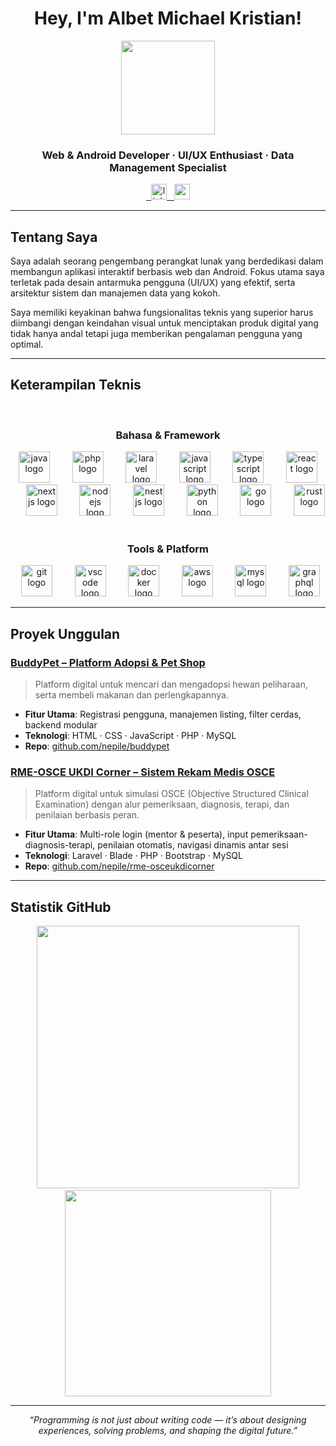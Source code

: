 <div align="center">

# Hey, I'm Albet Michael Kristian!
<div align="center">
  <img height="150" src="https://media.giphy.com/media/M9gbBd9nbDrOTu1Mqx/giphy.gif"  />
</div>

### Web & Android Developer · UI/UX Enthusiast · Data Management Specialist

<a href="https://www.linkedin.com/in/albet-michael-kristian">
  <img src="https://img.shields.io/static/v1?message=LinkedIn&logo=linkedin&label=&color=0077B5&logoColor=white&labelColor=&style=for-the-badge" height="25" alt="linkedin logo" />
</a>
<a href="mailto:albertmichael221@gmail.com">
  <img src="https://img.shields.io/static/v1?message=Email&logo=gmail&label=&color=D14836&logoColor=white&labelColor=&style=for-the-badge" height="25" alt="gmail logo" />
</a>
</div>

---

## Tentang Saya

Saya adalah seorang pengembang perangkat lunak yang berdedikasi dalam membangun aplikasi interaktif berbasis web dan Android. Fokus utama saya terletak pada desain antarmuka pengguna (UI/UX) yang efektif, serta arsitektur sistem dan manajemen data yang kokoh.

Saya memiliki keyakinan bahwa fungsionalitas teknis yang superior harus diimbangi dengan keindahan visual untuk menciptakan produk digital yang tidak hanya andal tetapi juga memberikan pengalaman pengguna yang optimal.

---

## Keterampilan Teknis

<div align="center">
  <h3>Bahasa & Framework</h3>
  <img src="https://skillicons.dev/icons?i=java" height="50" alt="java logo" />
  <img width="12" />
  <img src="https://skillicons.dev/icons?i=php" height="50" alt="php logo" />
  <img width="12" />
  <img src="https://skillicons.dev/icons?i=laravel" height="50" alt="laravel logo" />
  <img width="12" />
  <img src="https://skillicons.dev/icons?i=js" height="50" alt="javascript logo" />
  <img width="12" />
  <img src="https://skillicons.dev/icons?i=ts" height="50" alt="typescript logo" />
  <img width="12" />
  <img src="https://skillicons.dev/icons?i=react" height="50" alt="react logo" />
  <img width="12" />
  <img src="https://skillicons.dev/icons?i=nextjs" height="50" alt="nextjs logo" />
  <img width="12" />
  <img src="https://skillicons.dev/icons?i=nodejs" height="50" alt="nodejs logo" />
  <img width="12" />
  <img src="https://skillicons.dev/icons?i=nestjs" height="50" alt="nestjs logo" />
  <img width="12" />
  <img src="https://skillicons.dev/icons?i=py" height="50" alt="python logo" />
  <img width="12" />
  <img src="https://skillicons.dev/icons?i=go" height="50" alt="go logo" />
  <img width="12" />
  <img src="https://skillicons.dev/icons?i=rust" height="50" alt="rust logo" />
  <h3>Tools & Platform</h3>
  <img src="https://skillicons.dev/icons?i=git" height="50" alt="git logo" />
  <img width="12" />
  <img src="https://skillicons.dev/icons?i=vscode" height="50" alt="vscode logo" />
  <img width="12" />
  <img src="https://skillicons.dev/icons?i=docker" height="50" alt="docker logo" />
  <img width="12" />
  <img src="https://skillicons.dev/icons?i=aws" height="50" alt="aws logo" />
  <img width="12" />
  <img src="https://skillicons.dev/icons?i=mysql" height="50" alt="mysql logo" />
  <img width="12" />
  <img src="https://skillicons.dev/icons?i=graphql" height="50" alt="graphql logo" />
</div>

---

## Proyek Unggulan

### [BuddyPet – Platform Adopsi & Pet Shop](https://github.com/nepile/buddypet.git)

> Platform digital untuk mencari dan mengadopsi hewan peliharaan, serta membeli makanan dan perlengkapannya.

-   **Fitur Utama**: Registrasi pengguna, manajemen listing, filter cerdas, backend modular
-   **Teknologi**: HTML · CSS · JavaScript · PHP · MySQL
-   **Repo**: [github.com/nepile/buddypet](https://github.com/nepile/buddypet)

### [RME-OSCE UKDI Corner – Sistem Rekam Medis OSCE](https://github.com/nepile/rme-osceukdicorner)

> Platform digital untuk simulasi OSCE (Objective Structured Clinical Examination) dengan alur pemeriksaan, diagnosis, terapi, dan penilaian berbasis peran.

-   **Fitur Utama**: Multi-role login (mentor & peserta), input pemeriksaan-diagnosis-terapi, penilaian otomatis, navigasi dinamis antar sesi
-   **Teknologi**: Laravel · Blade · PHP · Bootstrap · MySQL
-   **Repo**: [github.com/nepile/rme-osceukdicorner](https://github.com/nepile/rme-osceukdicorner)

---

## Statistik GitHub

<div align="center">
  <img src="https://github-readme-stats.vercel.app/api?username=4lDev&show_icons=true&theme=radical&rank_icon=github" width="420"/>
  <img src="https://github-readme-stats.vercel.app/api/top-langs/?username=4lDev&layout=compact&theme=radical" width="330"/>
</div>

---


<div align="center">

_“Programming is not just about writing code — it’s about designing experiences, solving problems, and shaping the digital future.”_

</div>
